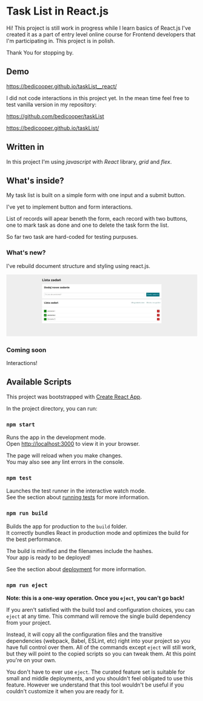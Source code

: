 # Task List in React.js
Hi! This project is still work in progress while I learn basics of React.js
I've created it as a part of entry level online course for Frontend developers that I'm participating in.
This project is in polish.

Thank You for stopping by.
## Demo

https://bedicooper.github.io/taskList__react/

I did not code interactions in this project yet. In the mean time feel free to test vanilla version in my repository:

https://github.com/bedicooper/taskList

https://bedicooper.github.io/taskList/

## Written in 

In this project I'm using *javascript* with *React* library, *grid* and *flex*.
## What's inside?
My task list is built on a simple form with one input and a submit button.

I've yet to implement button and form interactions.

List of records will apear beneth the form, each record with two buttons, one to mark task as done and one to delete the task form the list.

So far two task are hard-coded for testing purpuses.

### What's new?
I've rebuild document structure and styling using react.js. 

![screenshot of the website showing task list with three items below an input form. Second item on the list is marked as done, its text stroke through](https://raw.githubusercontent.com/bedicooper/taskList/main/img/websiteScreenshot.JPG)

### Coming soon

Interactions!
## Available Scripts

This project was bootstrapped with [Create React App](https://github.com/facebook/create-react-app).


In the project directory, you can run:

### `npm start`

Runs the app in the development mode.\
Open [http://localhost:3000](http://localhost:3000) to view it in your browser.

The page will reload when you make changes.\
You may also see any lint errors in the console.

### `npm test`

Launches the test runner in the interactive watch mode.\
See the section about [running tests](https://facebook.github.io/create-react-app/docs/running-tests) for more information.

### `npm run build`

Builds the app for production to the `build` folder.\
It correctly bundles React in production mode and optimizes the build for the best performance.

The build is minified and the filenames include the hashes.\
Your app is ready to be deployed!

See the section about [deployment](https://facebook.github.io/create-react-app/docs/deployment) for more information.

### `npm run eject`

**Note: this is a one-way operation. Once you `eject`, you can't go back!**

If you aren't satisfied with the build tool and configuration choices, you can `eject` at any time. This command will remove the single build dependency from your project.

Instead, it will copy all the configuration files and the transitive dependencies (webpack, Babel, ESLint, etc) right into your project so you have full control over them. All of the commands except `eject` will still work, but they will point to the copied scripts so you can tweak them. At this point you're on your own.

You don't have to ever use `eject`. The curated feature set is suitable for small and middle deployments, and you shouldn't feel obligated to use this feature. However we understand that this tool wouldn't be useful if you couldn't customize it when you are ready for it.
